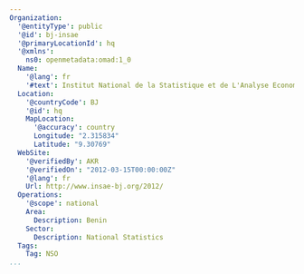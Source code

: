 ```yaml
---
Organization:
  '@entityType': public
  '@id': bj-insae
  '@primaryLocationId': hq
  '@xmlns':
    ns0: openmetadata:omad:1_0
  Name:
    '@lang': fr
    '#text': Institut National de la Statistique et de L'Analyse Economique
  Location:
    '@countryCode': BJ
    '@id': hq
    MapLocation:
      '@accuracy': country
      Longitude: "2.315834"
      Latitude: "9.30769"
  WebSite:
    '@verifiedBy': AKR
    '@verifiedOn': "2012-03-15T00:00:00Z"
    '@lang': fr
    Url: http://www.insae-bj.org/2012/
  Operations:
    '@scope': national
    Area:
      Description: Benin
    Sector:
      Description: National Statistics
  Tags:
    Tag: NSO
...
```

